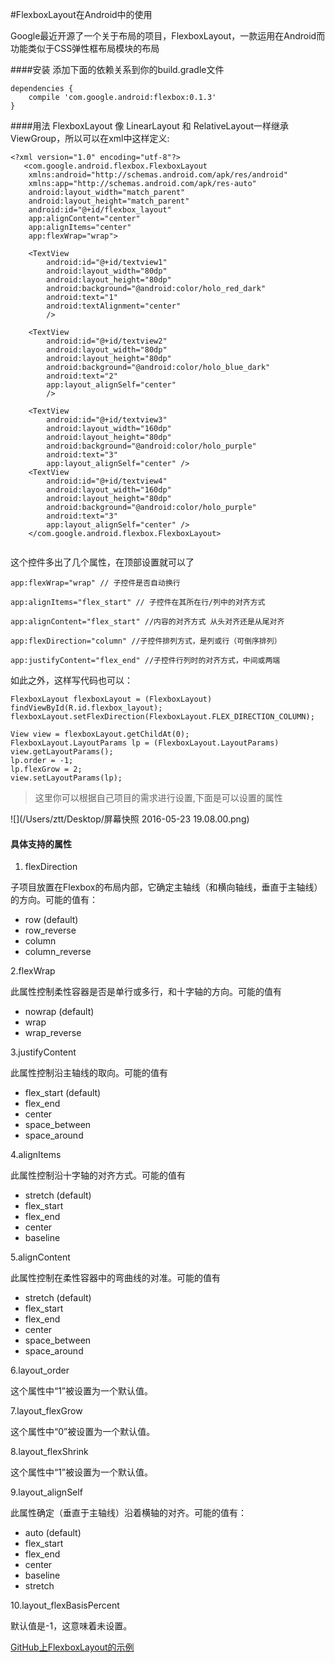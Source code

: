 #FlexboxLayout在Android中的使用


Google最近开源了一个关于布局的项目，FlexboxLayout，一款运用在Android而功能类似于CSS弹性框布局模块的布局

####安装
添加下面的依赖关系到你的build.gradle文件

```
dependencies {
    compile 'com.google.android:flexbox:0.1.3'
}

```
####用法
FlexboxLayout 像 LinearLayout 和 RelativeLayout一样继承ViewGroup，所以可以在xml中这样定义:

```
<?xml version="1.0" encoding="utf-8"?>
   <com.google.android.flexbox.FlexboxLayout 
   	xmlns:android="http://schemas.android.com/apk/res/android"
    xmlns:app="http://schemas.android.com/apk/res-auto"
    android:layout_width="match_parent"
    android:layout_height="match_parent"
    android:id="@+id/flexbox_layout"
    app:alignContent="center"
    app:alignItems="center"
    app:flexWrap="wrap">

    <TextView
        android:id="@+id/textview1"
        android:layout_width="80dp"
        android:layout_height="80dp"
        android:background="@android:color/holo_red_dark"
        android:text="1"
        android:textAlignment="center"
        />

    <TextView
        android:id="@+id/textview2"
        android:layout_width="80dp"
        android:layout_height="80dp"
        android:background="@android:color/holo_blue_dark"
        android:text="2"
        app:layout_alignSelf="center"
        />

    <TextView
        android:id="@+id/textview3"
        android:layout_width="160dp"
        android:layout_height="80dp"
        android:background="@android:color/holo_purple"
        android:text="3"
        app:layout_alignSelf="center" />
    <TextView
        android:id="@+id/textview4"
        android:layout_width="160dp"
        android:layout_height="80dp"
        android:background="@android:color/holo_purple"
        android:text="3"
        app:layout_alignSelf="center" />
	</com.google.android.flexbox.FlexboxLayout>
	
```
这个控件多出了几个属性，在顶部设置就可以了

```
app:flexWrap="wrap" // 子控件是否自动换行

app:alignItems="flex_start" // 子控件在其所在行/列中的对齐方式

app:alignContent="flex_start" //内容的对齐方式 从头对齐还是从尾对齐

app:flexDirection="column" //子控件排列方式，是列或行（可倒序排列）

app:justifyContent="flex_end" //子控件行列时的对齐方式，中间或两端

```

如此之外，这样写代码也可以：

```
FlexboxLayout flexboxLayout = (FlexboxLayout) findViewById(R.id.flexbox_layout);
flexboxLayout.setFlexDirection(FlexboxLayout.FLEX_DIRECTION_COLUMN);

View view = flexboxLayout.getChildAt(0);
FlexboxLayout.LayoutParams lp = (FlexboxLayout.LayoutParams) view.getLayoutParams();
lp.order = -1;
lp.flexGrow = 2;
view.setLayoutParams(lp);

```
>这里你可以根据自己项目的需求进行设置,下面是可以设置的属性

![](/Users/ztt/Desktop/屏幕快照 2016-05-23 19.08.00.png)


#### 具体支持的属性

1. flexDirection

子项目放置在Flexbox的布局内部，它确定主轴线（和横向轴线，垂直于主轴线）的方向。可能的值有：

   * row (default)
   * row_reverse
* column
* column_reverse

2.flexWrap

此属性控制柔性容器是否是单行或多行，和十字轴的方向。可能的值有

* nowrap (default)
* wrap
* wrap_reverse

3.justifyContent

此属性控制沿主轴线的取向。可能的值有

* flex_start (default)
* flex_end
* center
* space_between
* space_around

4.alignItems

此属性控制沿十字轴的对齐方式。可能的值有

* stretch (default)
* flex_start
* flex_end
* center
* baseline

5.alignContent

此属性控制在柔性容器中的弯曲线的对准。可能的值有

* stretch (default)
* flex_start
* flex_end
* center
* space_between
* space_around

6.layout_order

这个属性中“1”被设置为一个默认值。

7.layout_flexGrow

这个属性中“0”被设置为一个默认值。

8.layout_flexShrink

这个属性中“1”被设置为一个默认值。

9.layout_alignSelf

此属性确定（垂直于主轴线）沿着横轴的对齐。可能的值有：

* auto (default)
* flex_start
* flex_end
* center
* baseline
* stretch

10.layout_flexBasisPercent

 默认值是-1，这意味着未设置。

[GitHub上FlexboxLayout的示例](https://github.com/google/flexbox-layout)
